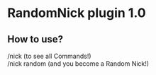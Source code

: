 # RandomNick plugin 1.0

## How to use?
/nick (to see all Commands!)
<br>
/nick random (and you become a Random Nick!)
